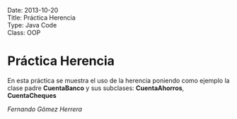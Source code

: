 Date: 2013-10-20  
Title: Práctica Herencia  
Type: Java Code  
Class: OOP

# Práctica Herencia
En esta práctica se muestra el uso de la herencia poniendo como ejemplo la clase padre **CuentaBanco** y sus subclases: **CuentaAhorros**, **CuentaCheques**

*Fernando Gömez Herrera*